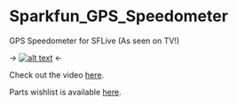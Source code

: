 # Sparkfun_GPS_Speedometer
GPS Speedometer for SFLive (As seen on TV!)

-> [![alt text](https://github.com/sparkfun/Sparkfun_GPS_Speedometer/blob/master/GPS%20Speedometer.png)](https://github.com/sparkfun/Sparkfun_GPS_Speedometer/blob/master/GPS%20Speedometer.png) <-

Check out the video [here](https://www.youtube.com/watch?v=EAsZ7MLTk-A).

Parts wishlist is available [here](https://www.sparkfun.com/wish_lists/111007).

